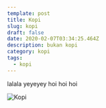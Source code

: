 ```yaml
---
template: post
title: Kopi
slug: kopi
draft: false
date: 2020-02-07T03:34:25.464Z
description: bukan kopi
category: kopi
tags:
  - kopi
---
```

lalala yeyeyey hoi hoi hoi

![Kopi](/media/white-cup-with-black-coffee.jpg "Kopi di meja")
